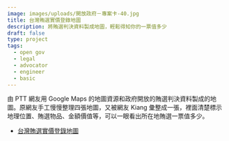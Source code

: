 ```yaml
---
image: images/uploads/開放政府－專案卡-40.jpg
title: 台灣賄選實價登錄地圖
description: 將賄選判決資料製成地圖，輕鬆得知你的一票值多少
draft: false
type: project
tags:
  - open gov
  - legal
  - advocator
  - engineer
  - basic
---
```

由 PTT 網友用 Google Maps 的地圖資源和政府開放的賄選判決資料製成的地圖。原網友手工慢慢整理四張地圖，又被網友 Kiang 彙整成一張，裡面清楚標示地理位置、賄選物品、金額價值等，可以一眼看出所在地賄選一票值多少。

- [台灣賄選實價登錄地圖](https://kiang.github.io/bribes_map/)
